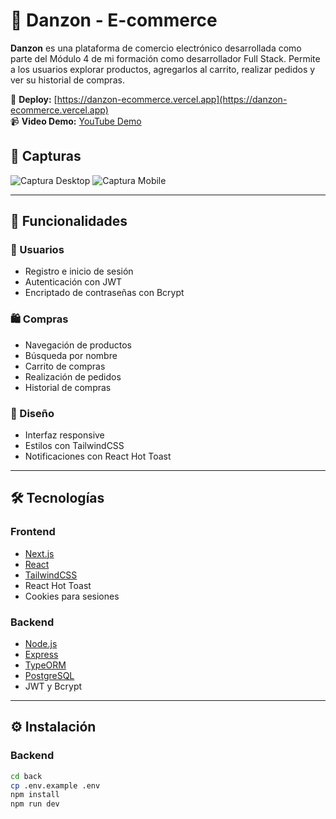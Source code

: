 # 🛒 Danzon - E-commerce

**Danzon** es una plataforma de comercio electrónico desarrollada como parte del Módulo 4 de mi formación como desarrollador Full Stack. Permite a los usuarios explorar productos, agregarlos al carrito, realizar pedidos y ver su historial de compras.

🔗 **Deploy:** [https://danzon-ecommerce.vercel.app](https://danzon-ecommerce.vercel.app)  
📹 **Video Demo:** [YouTube Demo](https://www.youtube.com/watch?v=ejemplo)

## 📸 Capturas

![Captura Desktop](https://user-images.githubusercontent.com/usuario/capturadesktop.png)
![Captura Mobile](https://user-images.githubusercontent.com/usuario/capturamobile.png)

---

## 🧩 Funcionalidades

### 👤 Usuarios
- Registro e inicio de sesión
- Autenticación con JWT
- Encriptado de contraseñas con Bcrypt

### 🛍️ Compras
- Navegación de productos
- Búsqueda por nombre
- Carrito de compras
- Realización de pedidos
- Historial de compras

### 🎨 Diseño
- Interfaz responsive
- Estilos con TailwindCSS
- Notificaciones con React Hot Toast

---

## 🛠️ Tecnologías

### Frontend
- [Next.js](https://nextjs.org/)
- [React](https://reactjs.org/)
- [TailwindCSS](https://tailwindcss.com/)
- React Hot Toast
- Cookies para sesiones

### Backend
- [Node.js](https://nodejs.org/)
- [Express](https://expressjs.com/)
- [TypeORM](https://typeorm.io/)
- [PostgreSQL](https://www.postgresql.org/)
- JWT y Bcrypt

---

## ⚙️ Instalación

### Backend

```bash
cd back
cp .env.example .env
npm install
npm run dev
